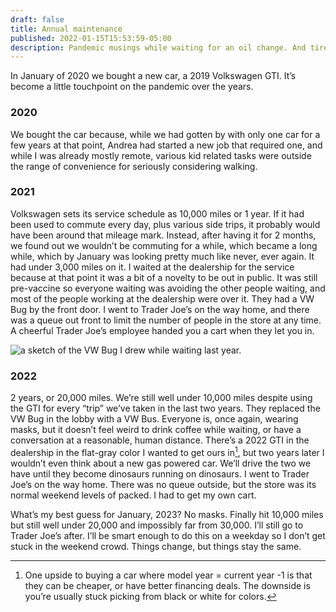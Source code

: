 ```yaml
---
draft: false
title: Annual maintenance
published: 2022-01-15T15:53:59-05:00
description: Pandemic musings while waiting for an oil change. And tire rotation. Oh and the inspection, don’t forget that.
---
```

In January of 2020 we bought a new car, a 2019 Volkswagen GTI. It’s become a little touchpoint on the pandemic over the years. 

### 2020
We bought the car because, while we had gotten by with only one car for a few years at that point, Andrea had started a new job that required one, and while I was already mostly remote, various kid related tasks were outside the range of convenience for seriously considering walking.

### 2021
Volkswagen sets its service schedule as 10,000 miles or 1 year. If it had been used to commute every day, plus various side trips, it probably would have been around that mileage mark. Instead, after having it for 2 months, we found out we wouldn’t be commuting for a while, which became a long while, which by January was looking pretty much like never, ever again. It had under 3,000 miles on it. I waited at the dealership for the service because at that point it was a bit of a novelty to be out in public. It was still pre-vaccine so everyone waiting was avoiding the other people waiting, and most of the people working at the dealership were over it. They had a VW Bug by the front door. I went to Trader Joe’s on the way home, and there was a queue out front to limit the number of people in the store at any time. A cheerful Trader Joe’s employee handed you a cart when they let you in.

![a sketch of the VW Bug I drew while waiting last year.][image-1]

### 2022
2 years, or 20,000 miles. We’re still well under 10,000 miles despite using the GTI for every “trip” we’ve taken in the last two years. They replaced the VW Bug in the lobby with a VW Bus. Everyone is, once again, wearing masks, but it doesn’t feel weird to drink coffee while waiting, or have a conversation at a reasonable, human distance. There’s a 2022 GTI in the dealership in the flat-gray color I wanted to get ours in[^1], but two years later I wouldn’t even think about a new gas powered car. We’ll drive the two we have until they become dinosaurs running on dinosaurs. I went to Trader Joe’s on the way home. There was no queue outside, but the store was its normal weekend levels of packed. I had to get my own cart.

What’s my best guess for January, 2023? No masks. Finally hit 10,000 miles but still well under 20,000 and impossibly far from 30,000. I’ll still go to Trader Joe’s after. I’ll be smart enough to do this on a weekday so I don’t get stuck in the weekend crowd. Things change, but things stay the same.

[^1]:	One upside to buying a car where model year = current year -1 is that they can be cheaper, or have better financing deals. The downside is you’re usually stuck picking from black or white for colors.

[image-1]:	/assets/images/2022/bug.png
